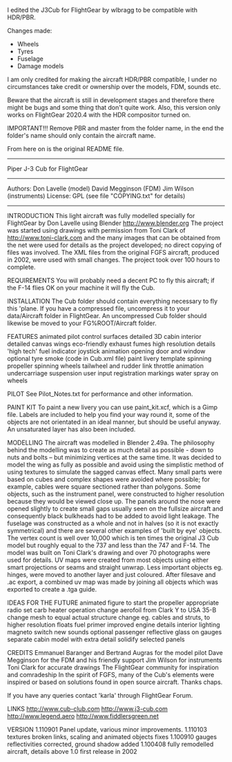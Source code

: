 I edited the J3Cub for FlightGear by wlbragg to be compatible with HDR/PBR.

Changes made:

- Wheels
- Tyres
- Fuselage
- Damage models

I am only credited for making the aircraft HDR/PBR compatible, I under no circumstances take credit or ownership over the models, FDM, sounds etc.

Beware that the aircraft is still in development stages and therefore there might be bugs and some thing that don't quite work. Also, this version only works on FlightGear 2020.4 with the HDR compositor turned on.

IMPORTANT!!!
Remove PBR and master from the folder name, in the end the folder's name should only contain the aircraft name.

From here on is the original README file.

********************************************************************************
Piper J-3 Cub for FlightGear
********************************************************************************
Authors: Don Lavelle (model) David Megginson (FDM) Jim Wilson (instruments)
License: GPL (see file "COPYING.txt" for details)
********************************************************************************

INTRODUCTION
This light aircraft was fully modelled specially for FlightGear by Don Lavelle using Blender http://www.blender.org  The project was started using drawings with permission from Toni Clark of
http://www.toni-clark.com and the many images that can be obtained from the net were used for details as the project developed; no direct copying of files was involved.
The XML files from the original FGFS aircraft, produced in 2002,
 were used with small changes. The project took over 100 hours to complete.

REQUIREMENTS
You will probably need a decent PC to fly this aircraft; if the F-14 flies OK on your machine it will fly the Cub.


INSTALLATION
The Cub folder should contain everything necessary to fly this 'plane. If you have a compressed file, uncompress it to your data/Aircraft folder in FlightGear. An uncompressed Cub folder should likewise be moved to your FG%ROOT/Aircraft folder.


FEATURES
animated pilot
control surfaces
detailed 3D cabin interior
detailed canvas wings
eco-friendly exhaust fumes
high resolution details
'high tech' fuel indicator
joystick animation
opening door and window
optional tyre smoke (code in Cub.xml file)
paint livery template
spinning propeller
spinning wheels
tailwheel and rudder link
throttle animation
undercarriage suspension
user input registration markings
water spray on wheels

PILOT
See Pilot_Notes.txt for performance and other information.

PAINT KIT
To paint a new livery you can use paint_kit.xcf, which is a Gimp file. Labels are included to help you find your way round it, some of the objects are not orientated in an ideal manner, but should be useful anyway. An unsaturated layer has also been included.


MODELLING
The aircraft was modelled in Blender 2.49a. The philosophy behind the modelling was to create as much detail as possible - down to nuts and bolts – but minimizing vertices at the same time. It was decided to model the wing as fully as possible and avoid using the simplistic method of using textures to simulate the sagged canvas effect. Many small parts were based on cubes and complex shapes were avoided where possible; for example, cables were square sectioned rather than polygons. Some objects, such as the instrument panel, were constructed to higher resolution because they would be viewed close up. The panels around the nose were opened slightly to create small gaps usually seen on the fullsize aircraft and consequently black bulkheads had to be added to avoid light leakage. The fuselage was constructed as a whole and not in halves (so it is not exactly symmetrical) and there are several other examples of 'built by eye' objects. The vertex count is well over 10,000 which is ten times the original J3 Cub model but roughly equal to the 737 and less than the 747 and F-14. The model was built on
Toni Clark's drawing and over 70 photographs were used for details. UV maps were created from most objects using either smart projections or seams and straight unwrap. Less important objects eg. hinges, were moved to another layer and just coloured. After filesave and .ac export, a combined uv map was made by joining all objects which was exported to create a .tga guide. 

IDEAS FOR THE FUTURE
animated figure to start the propeller
appropriate radio set
carb heater operation
change aerofoil from Clark Y to USA 35-B
change mesh to equal actual structure
change eg. cables and struts, to higher resolution
floats
fuel primer
improved engine details
interior lighting
magneto switch
new sounds
optional passenger
reflective glass on gauges
separate cabin model with extra detail
solidify selected panels


CREDITS
Emmanuel Baranger and Bertrand Augras for the model pilot
Dave Megginson for the FDM and his friendly support
Jim Wilson for instruments
Toni Clark for accurate drawings
The FlightGear community for inspiration and comradeship
In the spirit of FGFS, many of the Cub's elements were inspired or based on solutions found in open source aircraft. Thanks chaps.


If you have any queries contact 'karla' through FlightGear Forum.

LINKS
http://www.cub-club.com
http://www.j3-cub.com
http://www.legend.aero
http://www.fiddlersgreen.net

VERSION
1.110901 Panel update, various minor improvements.
1.110103 textures broken links, scaling and animated objects fixes
1.100910 gauges reflectivities corrected, ground shadow added
1.100408 fully remodelled aircraft, details above
1.0 first release in 2002

